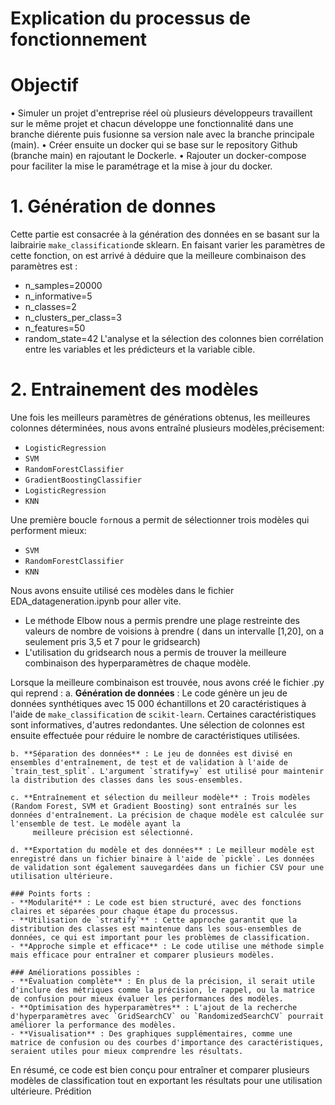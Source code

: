 # Explication du processus de fonctionnement
# Objectif

  • Simuler un projet d'entreprise réel où plusieurs développeurs travaillent sur le même
    projet et chacun développe une fonctionnalité dans une branche diérente puis
    fusionne sa version nale avec la branche principale (main).
  • Créer ensuite un docker qui se base sur le repository Github (branche main) en
    rajoutant le Dockerle.
  • Rajouter un docker-compose pour faciliter la mise le paramétrage et la mise à jour du docker.

  
# 1. Génération de donnes
Cette partie est consacrée à la génération des données en se basant sur la laibrairie `make_classification`de sklearn.
En faisant varier les paramètres de cette fonction, on est arrivé à déduire que la meilleure combinaison des paramètres est :
  - n_samples=20000
  - n_informative=5
  - n_classes=2
  - n_clusters_per_class=3
  - n_features=50
  - random_state=42
  L'analyse et la sélection des colonnes bien corrélation entre les variables et les prédicteurs et la variable cible.
 
# 2. Entrainement des modèles
Une fois les meilleurs paramètres de générations obtenus, les meilleures colonnes déterminées, nous avons entraîné plusieurs modèles,précisement:
  - `LogisticRegression`
  - `SVM`
  - `RandomForestClassifier`
  - `GradientBoostingClassifier`
  - `LogisticRegression`
  - `KNN`

Une première boucle `for`nous a permit de sélectionner trois modèles qui performent mieux:
  - `SVM`
  - `RandomForestClassifier`
  -  `KNN`

Nous avons ensuite utilisé ces modèles dans le fichier EDA_datageneration.ipynb pour aller vite.
  - Le méthode Elbow nous a permis prendre une plage restreinte des valeurs de nombre de voisions à prendre ( dans un intervalle [1,20], on a seulement pris 3,5 et 7 pour le gridsearch)
  - L'utilisation du gridsearch nous a permis de trouver la meilleure combinaison des hyperparamètres de chaque modèle.

Lorsque la meilleure combinaison est trouvée, nous avons créé le fichier .py qui reprend :
    a. **Génération de données** : Le code génère un jeu de données synthétiques avec 15 000 échantillons et 20 caractéristiques à l'aide de `make_classification` de `scikit-learn`. Certaines caractéristiques sont informatives, d'autres redondantes. Une           sélection de colonnes est ensuite effectuée pour réduire le nombre de caractéristiques utilisées.
    
    b. **Séparation des données** : Le jeu de données est divisé en ensembles d'entraînement, de test et de validation à l'aide de `train_test_split`. L'argument `stratify=y` est utilisé pour maintenir la distribution des classes dans les sous-ensembles.
    
    c. **Entraînement et sélection du meilleur modèle** : Trois modèles (Random Forest, SVM et Gradient Boosting) sont entraînés sur les données d'entraînement. La précision de chaque modèle est calculée sur l'ensemble de test. Le modèle ayant la       
         meilleure précision est sélectionné.
    
    d. **Exportation du modèle et des données** : Le meilleur modèle est enregistré dans un fichier binaire à l'aide de `pickle`. Les données de validation sont également sauvegardées dans un fichier CSV pour une utilisation ultérieure.
    
    ### Points forts :
    - **Modularité** : Le code est bien structuré, avec des fonctions claires et séparées pour chaque étape du processus.
    - **Utilisation de `stratify`** : Cette approche garantit que la distribution des classes est maintenue dans les sous-ensembles de données, ce qui est important pour les problèmes de classification.
    - **Approche simple et efficace** : Le code utilise une méthode simple mais efficace pour entraîner et comparer plusieurs modèles.
    
    ### Améliorations possibles :
    - **Évaluation complète** : En plus de la précision, il serait utile d'inclure des métriques comme la précision, le rappel, ou la matrice de confusion pour mieux évaluer les performances des modèles.
    - **Optimisation des hyperparamètres** : L'ajout de la recherche d'hyperparamètres avec `GridSearchCV` ou `RandomizedSearchCV` pourrait améliorer la performance des modèles.
    - **Visualisation** : Des graphiques supplémentaires, comme une matrice de confusion ou des courbes d'importance des caractéristiques, seraient utiles pour mieux comprendre les résultats.

En résumé, ce code est bien conçu pour entraîner et comparer plusieurs modèles de classification tout en exportant les résultats pour une utilisation ultérieure.
Prédition
